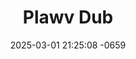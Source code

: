 ---
layout: movie-video-data
date: 2025-03-01 21:25:08 -0659
categories: movie

# Site Attributes
title: "Plawv Dub"
permalink: "/movie/Plawv_Dub"

# Movie Attributes
synopsis: "Kuam thiab Nplias nkawd sib pus ciaj pus tuag khiav tawm Nplog teb, coj txoj sia kom dim kev nraug luag tsim txom. Nkawd cog lus lawm tias yuav sib hlub mus kom txog hnub kawg. Mus txog teb chaws America, Nplias tau muab txoj cai sib luag (Equal Rights) coj los siv rau nkawd lub neej. Kuam thiab Nplias nkawd lub neej hlub tau dhau los mus ua lub neej ntxub uas mob tag ib tsoom txiv neej hmoob lub siab lub ntsws. Ntxiv no yog Zeej thiab Zuag nkawd txoj hmoo uas ntuj kos rau nkawd kom txhob muaj tub ki, tau ua ib txog kev txhawj rau cov laus tias ntshe noob yeej yuav kawg rau Zeej lawm xwb. Tab sis Zeej txoj kev hlub puag hauv ruab siab tam li ib leej txiv neej yawg uas nws nres nws tus kheej tiag tiag, tau los rhuav tshem nkawd toj hmoo uas ntuj ko tseg ntawd Zeej ghia tias, ib lub neej tsis yog pheej txoj hmoo xwb es txawm yuav tau raws lub siab xav. Koj tus kheej yuav tsum tshawb fawb thua txoj ke los cawm koj txoj kev xav kev nshaw thiaj yog qhov tseeb."
producer: "Lang Her"
director: "Vang Lo"
writer: "Lang Her"
video_link: "https://youtu.be/CUqyVWUXe3U?si=0QaIe6Hz7q-AzoX0"
genre: "Romance"
year: "1996"
release_type: "VHS"
storage: "Private"
thumbnail: "/assets/images/movie_thumbnails/Plawv Dub.jpeg"
publishing_company: "HQN Video Productions"

# Sequels + Parts
base_movie: ""
total_parts: 0
sequel: ""

# Movie Cast
cast:
- name: "Mee Lor"
- name: "Dang yang"
- name: "Tsuewa Vang"
---